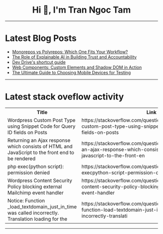 <h1 align="center">Hi 👋, I'm Tran Ngoc Tam</h1>

---

# Latest Blog Posts 
<!-- BLOG-POST-LIST:START -->
- [Monorepos vs Polyrepos: Which One Fits Your Workflow?](https://dev.to/web_dev-usman/monorepos-vs-polyrepos-which-one-fits-your-workflow-2agj)
- [The Role of Explainable AI in Building Trust and Accountability](https://dev.to/jottyjohn/the-role-of-explainable-ai-in-building-trust-and-accountability-4j4p)
- [Dev Drive&#39;s shortcut guide](https://dev.to/ruxozheng/dev-drives-shortcut-guide-3c7a)
- [Web Components: Custom Elements and Shadow DOM in Action](https://dev.to/tianyaschool/web-components-custom-elements-and-shadow-dom-in-action-2ekd)
- [The Ultimate Guide to Choosing Mobile Devices for Testing](https://dev.to/berthaw82414312/the-ultimate-guide-to-choosing-mobile-devices-for-testing-1pin)
<!-- BLOG-POST-LIST:END -->

---

# Latest stack oveflow activity
<table>
  <tr><th>Title</th><th>Link</th></tr>
  <!-- STACKOVERFLOW:START --><tr><td>Wordpress Custom Post Type using Snippet Code for Query ID fields on Posts</td><td>https://stackoverflow.com/questions/79249794/wordpress-custom-post-type-using-snippet-code-for-query-id-fields-on-posts</td></tr><tr><td>Returning an Ajax response which consists of HTML and JavaScript to the front end to be rendered</td><td>https://stackoverflow.com/questions/79249436/returning-an-ajax-response-which-consists-of-html-and-javascript-to-the-front-en</td></tr><tr><td>php exec&lpar;python script&rpar;: permission denied</td><td>https://stackoverflow.com/questions/79249276/php-execpython-script-permission-denied</td></tr><tr><td>Wordpress Content Security Policy blocking external Mailchimp event handler</td><td>https://stackoverflow.com/questions/79249087/wordpress-content-security-policy-blocking-external-mailchimp-event-handler</td></tr><tr><td>Notice: Function _load_textdomain_just_in_time was called incorrectly. Translation loading for the</td><td>https://stackoverflow.com/questions/79249038/notice-function-load-textdomain-just-in-time-was-called-incorrectly-translati</td></tr><!-- STACKOVERFLOW:END -->
</table>

---


